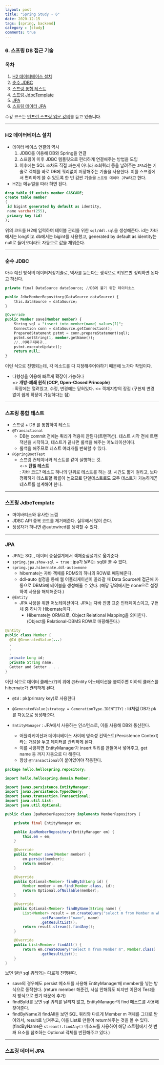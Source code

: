 ```yaml
---
layout: post
title: "Spring Study - 6"
date: 2020-12-15
tags: [spring, backend]
category : [study]
comments: true
---
```


### 6. 스프링 DB 접근 기술

### 목차  
1. <a href="#1">H2 데이터베이스 설치</a>  
2. <a href="#2">순수 JDBC</a>
3. <a href="#3">스프링 통합 테스트</a>
4. <a href="#4">스프링 JdbcTemplate</a>
5. <a href="#5">JPA</a>
6. <a href="#6">스프링 데이터 JPA</a>


수강 코스는 <a href="https://www.inflearn.com/course/%EC%8A%A4%ED%94%84%EB%A7%81-%EC%9E%85%EB%AC%B8-%EC%8A%A4%ED%94%84%EB%A7%81%EB%B6%80%ED%8A%B8/">인프런 스프링 입문 강의</a>를 듣고 있습니다.  

---

<a name="1"></a>
### H2 데이터베이스 설치
- 데이터 베이스 연결의 역사
  1. JDBC를 이용해 DB와 Spring을 연결
  2. 스프링이 이후 JDBC 템플릿으로 편리하게 연결해주는 방법을 도입
  3. 이후에는 SQL 조차도 직접 짜는게 아니라 조회쿼리 등을 날려주는 `JPA`라는 기술로 객체를 바로 DB에 쿼리없이 저장해주는 기술을 사용한다. 이를 스프링에서 편리하게 쓸 수 있도록 한 번 감싼 기술을 `스프링 데이터 JPA`라고 한다.
- H2는 메뉴얼을 따라 하면 된다.

```sql
drop table if exists member CASCADE;
create table member
(
 id bigint generated by default as identity,
 name varchar(255),
 primary key (id)
);
```

위의 코드를 H2에 입력하여 테이블 관리를 위한 `sql/ddl.sql`을 생성해준다.
id는 자바에서는 long이고 db에서는 bigint를 사용했고, generated by default as identity는 null로 들어오더라도 자동으로 값을 채워준다.

---

<a name="2"></a>
### 순수 JDBC
아주 예전 방식의 데이터저장기술로, 역사를 듣는다는 생각으로 키워드만 정리하면 된다고 하신다.

```sql
private final DataSource dataSource; //DB에 붙기 위한 데이터소스

public JdbcMemberRepository(DataSource dataSource) {
    this.dataSource = dataSource;
}

@Override
public Member save(Member member) {
    String sql = "insert into member(name) values(?)";
    Connection conn = dataSource.getConnection();
    PreparedStatement pstmt = conn.prepareStatement(sql);
    pstmt.setString(1, member.getName());
    //..어쩌구저쩌구..
    pstmt.executeUpdate();
    return null;
}
```

이런 식으로 진행되는데, 각 메소드를 다 지정해주어야하기 때문에 노가다 작업이다.
- 다형성을 이용해 빠르게 확장이 가능하다  
  => **개방-폐쇄 원칙 (OCP, Open-Closed Princople)**  
    : 확장에는 열려있고, 수정, 변경에는 닫혀있다. <= 객체지향의 장점 (구현제 변경 없이 쉽게 확장이 가능하다는 점)
---

<a name="3"></a>
### 스프링 통합 테스트
- 스프링 + DB 를 통합하여 테스트
- `@Transactional`
  - DB는 commit 전에는 쿼리가 적용이 안된다(트랜잭션). 테스트 시작 전에 트랜잭션을 시작하고, 테스트가 끝나면 롤백을 해주는 어노테이션이다.
  - 롤백을 해주므로 테스트 여러개를 반복할 수 있다.
- `@SpringBootTest`
  - 스프링 컨테이너와 테스트를 같이 실행하는 것.  
  <-> **단일 테스트**  
    : 자바 코드? 메소드 하나의 단위로 테스트를 하는 것. 시간도 짧게 걸리고, 보다 정확하게 테스트할 확률이 높으므로 단일테스트로도 모두 테스트가 가능하게끔 테스트를 설계해야 한다.

---

<a name="4"></a>
### 스프링 JdbcTemplate
- 마이바티스와 유사한 느낌
- JDBC API 중복 코드를 제거해준다. 실무에서 많이 쓴다.
- 생성자가 하나면 @autowired를 생략할 수 있다.

---

<a name="5"></a>
### JPA
- JPA는 SQL, 데이터 중심설계에서 객체중심설계로 옮겨준다.
- `spring.jpa.show-sql = true` : jpa가 날리는 sql을 볼 수 있다.
- `spring.jpa.hibernate.ddl-auto=none`
  - hibernate는 자바 객체를 RDMS의 하나의 ROW로 매핑해준다.
  - ddl-auto 설정을 통해 웹 어플리케이션이 올라갈 때 Data Source에 접근해 자동으로 DBMS에 테이블을 생성해줄 수 있다. (해당 강의에서는 none으로 설정하여 사용을 해제해준다.)
- `@Entity`
  - JPA 사용을 위한 어노테이션이다. JPA는 자바 진영 표준 인터페이스이고, 구현체 중 하나가 Hibernate이다.
    - Hibernate는 ORM으로, Object Relational Mapping을 의미한다. (Object를 Relational-DBMS ROW로 매핑해준다.)

```java
@Entity
public class Member {
  @Id @GeneratedValue(...)
  .
  .
  .
  private Long id;
  private String name;
  Getter and Setter . . .
}
```

이런 식으로 데이터 클래스(?)의 위에 @Entity 어노테이션을 붙여주면 이하의 클래스를 hibernate가 관리하게 된다.
   - `@Id` : pk(primary key)로 사용한다
   - `@GeneratedValue(strategy = GenerationType.IDENTITY)`
    : Id처럼 DB가 pk를 자동으로 생성해준다.

- `EntityManager` : JPA에서 사용하는 인스턴스로, 이를 사용해 DB와 통신한다.
  - 어플리케이션과 데이터베이스 사이에 영속성 컨텍스트(Persistence Context)라는 개념을 두고 데이터를 관리하게 된다.
  - 이를 사용하면 EntityManager가 insert 쿼리를 만들어서 넣어주고, get name 등 까지 자동으로 다 해준다.
  - 항상 `@Transactional`이 붙어있어야 작동한다.

```java
package hello.hellospring.repository;

import hello.hellospring.domain.Member;

import javax.persistence.EntityManager;
import javax.persistence.TypedQuery;
import javax.transaction.Transactional;
import java.util.List;
import java.util.Optional;

public class JpaMemberRepository implements MemberRepository {

    private final EntityManager em;

    public JpaMemberRepository(EntityManager em) {
        this.em = em;
    }

    @Override
    public Member save(Member member) {
        em.persist(member);
        return member;
    }

    @Override
    public Optional<Member> findById(Long id) {
        Member member = em.find(Member.class, id);
        return Optional.ofNullable(member);
    }

    @Override
    public Optional<Member> findByName(String name) {
        List<Member> result = em.createQuery("select m from Member m where m.name = :name", Member.class)
                .setParameter("name", name)
                .getResultList();
        return result.stream().findAny();
    }

    @Override
    public List<Member> findAll() {
        return em.createQuery("select m from Member m", Member.class)
                .getResultList();
    }
}
```

보면 일반 sql 쿼리와는 다르게 진행된다.      
- save의 경우에도 persist 메소드를 사용해 EntityManager에 member를 넣는 방식으로 동작한다. (return member 해준건, 사실 안해줘도 되지만 이전에 Test를 저 방식으로 짰기 때문에 추가)
- findById를 보면 sql 쿼리를 날리지 않고, EntityManager의 find 메소드를 사용해 찾아준다.
- findByName과 findAll을 보면 SQL 쿼리와 다르게 Member m 객체를 그대로 받아와서, result로 넘겨주고, 이를 List로 만들어 return해주는 것을 볼 수 있다. (findByName은 `stream().findAny()` 메소드를 사용하여 해당 스트림에서 첫 번째 요소를 참조하는 Optional 객체를 반환해주고 있다.)

---

<a name="6"></a>
### 스프링 데이터 JPA



---
